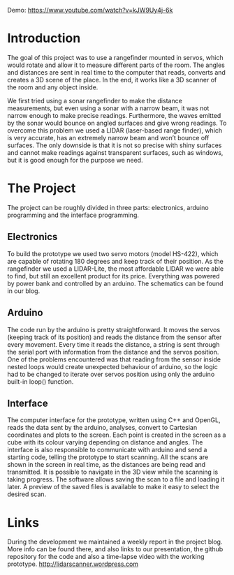 Demo: https://www.youtube.com/watch?v=kJW9Uy4j-6k

# Introduction
The goal of this project was to use a rangefinder mounted in servos, which would rotate and allow it to measure different parts of the room. The angles and distances are sent in real time to the computer that reads, converts and creates a 3D scene of the place. In the end, it works like a 3D scanner of the room and any object inside.

We first tried using a sonar rangefinder to make the distance measurements, but even using a sonar with a narrow beam, it was not narrow enough to make precise readings. Furthermore, the waves emitted by the sonar would bounce on angled surfaces and give wrong readings. To overcome this problem we used a LIDAR (laser-based range finder), which is very accurate, has an extremely narrow beam and won’t bounce off surfaces. The only downside is that it is not so precise with shiny surfaces and cannot make readings against transparent surfaces, such as windows, but it is good enough for the purpose we need.

# The Project
The project can be roughly divided in three parts: electronics, arduino programming and the interface programming.

## Electronics
To build the prototype we used two servo motors (model HS-422), which are capable of rotating 180 degrees and keep track of their position. As the rangefinder we used a LIDAR-Lite, the most affordable LIDAR we were able to find, but still an excellent product for its price. Everything was powered by power bank and controlled by an arduino. The schematics can be found in our blog.

## Arduino
The code run by the arduino is pretty straightforward. It moves the servos (keeping track of its position) and reads the distance from the sensor after every movement. Every time it reads the distance, a string is sent through the serial port with information from the distance and the servos position. One of the problems encountered was that reading from the sensor inside nested loops would create unexpected behaviour of arduino, so the logic had to be changed to iterate over servos position using only the arduino built-in loop() function.

## Interface
The computer interface for the prototype, written using C++ and OpenGL, reads the data sent by the arduino, analyses, convert to Cartesian coordinates and plots to the screen. Each point is created in the screen as a cube with its colour varying depending on distance and angles. The interface is also responsible to communicate with arduino and send a starting code, telling the prototype to start scanning. All the scans are shown in the screen in real time, as the distances are being read and transmitted. It is possible to navigate in the 3D view while the scanning is taking progress. The software allows saving the scan to a file and loading it later. A preview of the saved files is available to make it easy to select the desired scan.

# Links
During the development we maintained a weekly report in the project blog. More info can be found there, and also links to our presentation, the github repository for the code and also a time-lapse video with the working prototype.
http://lidarscanner.wordpress.com
